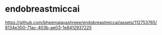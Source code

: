 # endobreastmiccai

https://github.com/bheemajayashreee/endobreastmiccai/assets/112753765/8134e300-71ac-403b-ae03-1e8412937225

